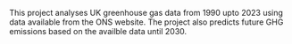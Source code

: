 This project analyses UK greenhouse gas data from 1990 upto 2023 using data available from the ONS website. The project also predicts future GHG emissions based on the availble data until 2030.
